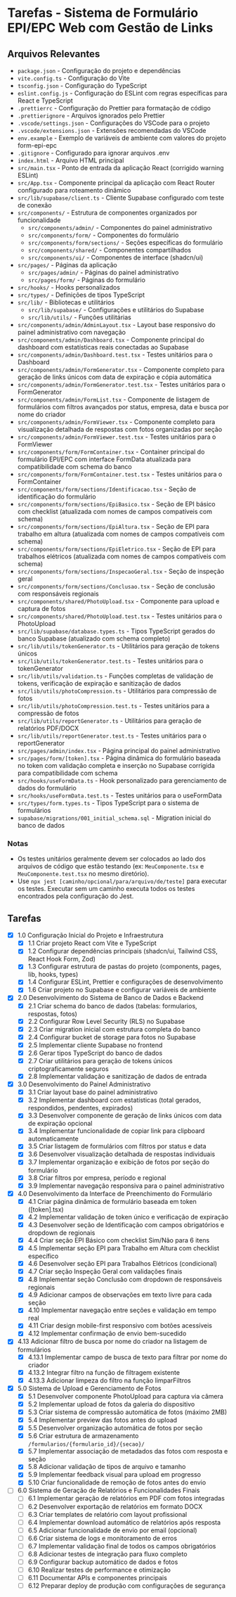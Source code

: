 # Tarefas - Sistema de Formulário EPI/EPC Web com Gestão de Links

## Arquivos Relevantes

- `package.json` - Configuração do projeto e dependências
- `vite.config.ts` - Configuração do Vite
- `tsconfig.json` - Configuração do TypeScript
- `eslint.config.js` - Configuração do ESLint com regras específicas para React e TypeScript
- `.prettierrc` - Configuração do Prettier para formatação de código
- `.prettierignore` - Arquivos ignorados pelo Prettier
- `.vscode/settings.json` - Configurações do VSCode para o projeto
- `.vscode/extensions.json` - Extensões recomendadas do VSCode
- `env.example` - Exemplo de variáveis de ambiente com valores do projeto form-epi-epc
- `.gitignore` - Configurado para ignorar arquivos .env
- `index.html` - Arquivo HTML principal
- `src/main.tsx` - Ponto de entrada da aplicação React (corrigido warning ESLint)
- `src/App.tsx` - Componente principal da aplicação com React Router configurado para roteamento dinâmico
- `src/lib/supabase/client.ts` - Cliente Supabase configurado com teste de conexão
- `src/components/` - Estrutura de componentes organizados por funcionalidade
  - `src/components/admin/` - Componentes do painel administrativo
  - `src/components/form/` - Componentes do formulário
  - `src/components/form/sections/` - Seções específicas do formulário
  - `src/components/shared/` - Componentes compartilhados
  - `src/components/ui/` - Componentes de interface (shadcn/ui)
- `src/pages/` - Páginas da aplicação
  - `src/pages/admin/` - Páginas do painel administrativo
  - `src/pages/form/` - Páginas do formulário
- `src/hooks/` - Hooks personalizados
- `src/types/` - Definições de tipos TypeScript
- `src/lib/` - Bibliotecas e utilitários
  - `src/lib/supabase/` - Configurações e utilitários do Supabase
  - `src/lib/utils/` - Funções utilitárias
- `src/components/admin/AdminLayout.tsx` - Layout base responsivo do painel administrativo com navegação
- `src/components/admin/Dashboard.tsx` - Componente principal do dashboard com estatísticas reais conectadas ao Supabase
- `src/components/admin/Dashboard.test.tsx` - Testes unitários para o Dashboard
- `src/components/admin/FormGenerator.tsx` - Componente completo para geração de links únicos com data de expiração e cópia automática
- `src/components/admin/FormGenerator.test.tsx` - Testes unitários para o FormGenerator
- `src/components/admin/FormList.tsx` - Componente de listagem de formulários com filtros avançados por status, empresa, data e busca por nome do criador
- `src/components/admin/FormViewer.tsx` - Componente completo para visualização detalhada de respostas com fotos organizadas por seção
- `src/components/admin/FormViewer.test.tsx` - Testes unitários para o FormViewer
- `src/components/form/FormContainer.tsx` - Container principal do formulário EPI/EPC com interface FormData atualizada para compatibilidade com schema do banco
- `src/components/form/FormContainer.test.tsx` - Testes unitários para o FormContainer
- `src/components/form/sections/Identificacao.tsx` - Seção de identificação do formulário
- `src/components/form/sections/EpiBasico.tsx` - Seção de EPI básico com checklist (atualizada com nomes de campos compatíveis com schema)
- `src/components/form/sections/EpiAltura.tsx` - Seção de EPI para trabalho em altura (atualizada com nomes de campos compatíveis com schema)
- `src/components/form/sections/EpiEletrico.tsx` - Seção de EPI para trabalhos elétricos (atualizada com nomes de campos compatíveis com schema)
- `src/components/form/sections/InspecaoGeral.tsx` - Seção de inspeção geral
- `src/components/form/sections/Conclusao.tsx` - Seção de conclusão com responsáveis regionais
- `src/components/shared/PhotoUpload.tsx` - Componente para upload e captura de fotos
- `src/components/shared/PhotoUpload.test.tsx` - Testes unitários para o PhotoUpload
- `src/lib/supabase/database.types.ts` - Tipos TypeScript gerados do banco Supabase (atualizado com schema completo)
- `src/lib/utils/tokenGenerator.ts` - Utilitários para geração de tokens únicos
- `src/lib/utils/tokenGenerator.test.ts` - Testes unitários para o tokenGenerator
- `src/lib/utils/validation.ts` - Funções completas de validação de tokens, verificação de expiração e sanitização de dados
- `src/lib/utils/photoCompression.ts` - Utilitários para compressão de fotos
- `src/lib/utils/photoCompression.test.ts` - Testes unitários para a compressão de fotos
- `src/lib/utils/reportGenerator.ts` - Utilitários para geração de relatórios PDF/DOCX
- `src/lib/utils/reportGenerator.test.ts` - Testes unitários para o reportGenerator
- `src/pages/admin/index.tsx` - Página principal do painel administrativo
- `src/pages/form/[token].tsx` - Página dinâmica do formulário baseada no token com validação completa e inserção no Supabase corrigida para compatibilidade com schema
- `src/hooks/useFormData.ts` - Hook personalizado para gerenciamento de dados do formulário
- `src/hooks/useFormData.test.ts` - Testes unitários para o useFormData
- `src/types/form.types.ts` - Tipos TypeScript para o sistema de formulários
- `supabase/migrations/001_initial_schema.sql` - Migration inicial do banco de dados

### Notas

- Os testes unitários geralmente devem ser colocados ao lado dos arquivos de código que estão testando (ex: `MeuComponente.tsx` e `MeuComponente.test.tsx` no mesmo diretório).
- Use `npx jest [caminho/opcional/para/arquivo/de/teste]` para executar os testes. Executar sem um caminho executa todos os testes encontrados pela configuração do Jest.

## Tarefas

- [x] 1.0 Configuração Inicial do Projeto e Infraestrutura
  - [x] 1.1 Criar projeto React com Vite e TypeScript
  - [x] 1.2 Configurar dependências principais (shadcn/ui, Tailwind CSS, React Hook Form, Zod)
  - [x] 1.3 Configurar estrutura de pastas do projeto (components, pages, lib, hooks, types)
  - [x] 1.4 Configurar ESLint, Prettier e configurações de desenvolvimento
  - [x] 1.6 Criar projeto no Supabase e configurar variáveis de ambiente

- [x] 2.0 Desenvolvimento do Sistema de Banco de Dados e Backend
  - [x] 2.1 Criar schema do banco de dados (tabelas: formularios, respostas, fotos)
  - [x] 2.2 Configurar Row Level Security (RLS) no Supabase
  - [x] 2.3 Criar migration inicial com estrutura completa do banco
  - [x] 2.4 Configurar bucket de storage para fotos no Supabase
  - [x] 2.5 Implementar cliente Supabase no frontend
  - [x] 2.6 Gerar tipos TypeScript do banco de dados
  - [x] 2.7 Criar utilitários para geração de tokens únicos criptograficamente seguros
  - [x] 2.8 Implementar validação e sanitização de dados de entrada

- [x] 3.0 Desenvolvimento do Painel Administrativo
  - [x] 3.1 Criar layout base do painel administrativo
  - [x] 3.2 Implementar dashboard com estatísticas (total gerados, respondidos, pendentes, expirados)
  - [x] 3.3 Desenvolver componente de geração de links únicos com data de expiração opcional
  - [x] 3.4 Implementar funcionalidade de copiar link para clipboard automaticamente
  - [x] 3.5 Criar listagem de formulários com filtros por status e data
  - [x] 3.6 Desenvolver visualização detalhada de respostas individuais
  - [x] 3.7 Implementar organização e exibição de fotos por seção do formulário
  - [x] 3.8 Criar filtros por empresa, período e regional
  - [x] 3.9 Implementar navegação responsiva para o painel administrativo

- [x] 4.0 Desenvolvimento da Interface de Preenchimento do Formulário
  - [x] 4.1 Criar página dinâmica de formulário baseada em token ([token].tsx)
  - [x] 4.2 Implementar validação de token único e verificação de expiração
  - [x] 4.3 Desenvolver seção de Identificação com campos obrigatórios e dropdown de regionais
  - [x] 4.4 Criar seção EPI Básico com checklist Sim/Não para 6 itens
  - [x] 4.5 Implementar seção EPI para Trabalho em Altura com checklist específico
  - [x] 4.6 Desenvolver seção EPI para Trabalhos Elétricos (condicional)
  - [x] 4.7 Criar seção Inspeção Geral com validações finais
  - [x] 4.8 Implementar seção Conclusão com dropdown de responsáveis regionais
  - [x] 4.9 Adicionar campos de observações em texto livre para cada seção
  - [x] 4.10 Implementar navegação entre seções e validação em tempo real
  - [x] 4.11 Criar design mobile-first responsivo com botões acessíveis
  - [x] 4.12 Implementar confirmação de envio bem-sucedido

- [x] 4.13 Adicionar filtro de busca por nome do criador na listagem de formulários
  - [x] 4.13.1 Implementar campo de busca de texto para filtrar por nome do criador
  - [x] 4.13.2 Integrar filtro na função de filtragem existente
  - [x] 4.13.3 Adicionar limpeza do filtro na função limparFiltros

- [x] 5.0 Sistema de Upload e Gerenciamento de Fotos
  - [x] 5.1 Desenvolver componente PhotoUpload para captura via câmera
  - [x] 5.2 Implementar upload de fotos da galeria do dispositivo
  - [x] 5.3 Criar sistema de compressão automática de fotos (máximo 2MB)
  - [x] 5.4 Implementar preview das fotos antes do upload
  - [x] 5.5 Desenvolver organização automática de fotos por seção
  - [x] 5.6 Criar estrutura de armazenamento `/formularios/{formulario_id}/{secao}/`
  - [x] 5.7 Implementar associação de metadados das fotos com resposta e seção
  - [x] 5.8 Adicionar validação de tipos de arquivo e tamanho
  - [x] 5.9 Implementar feedback visual para upload em progresso
  - [x] 5.10 Criar funcionalidade de remoção de fotos antes do envio

- [ ] 6.0 Sistema de Geração de Relatórios e Funcionalidades Finais
  - [ ] 6.1 Implementar geração de relatórios em PDF com fotos integradas
  - [ ] 6.2 Desenvolver exportação de relatórios em formato DOCX
  - [ ] 6.3 Criar templates de relatório com layout profissional
  - [ ] 6.4 Implementar download automático de relatórios após resposta
  - [ ] 6.5 Adicionar funcionalidade de envio por email (opcional)
  - [ ] 6.6 Criar sistema de logs e monitoramento de erros
  - [ ] 6.7 Implementar validação final de todos os campos obrigatórios
  - [ ] 6.8 Adicionar testes de integração para fluxo completo
  - [ ] 6.9 Configurar backup automático de dados e fotos
  - [ ] 6.10 Realizar testes de performance e otimização
  - [ ] 6.11 Documentar APIs e componentes principais
  - [ ] 6.12 Preparar deploy de produção com configurações de segurança
